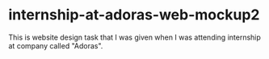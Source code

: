 # internship-at-adoras-web-mockup2

This is website design task that I was given when I was attending internship at company called "Adoras".

